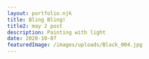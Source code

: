 ```yaml
---
layout: portfolio.njk
title: Bling Bling!
title2: may 2 post
description: Painting with light
date: 2020-10-07
featuredImage: /images/uploads/Black_004.jpg
---
```


<div class="row">
	<div class="column large-3">
		<img src="../../assets/images/photography/blingbling/bling_bling_001.gif" alt="">
	</div>
	<div class="column large-3">
		<img src="../../assets/images/photography/blingbling/bling_bling_001.gif" alt="">
	</div>
	<div class="column large-3">
		<img src="../../assets/images/photography/blingbling/bling_bling_003.gif" alt="">
	</div>
	<div class="column large-3">
		<img src="../../assets/images/photography/blingbling/bling_bling_005.gif" alt="">
	</div>
</div>
<div class="row">
	<div class="column large-3">
		<img src="../../assets/images/photography/blingbling/bling_bling_002.gif" alt="">
	</div>
	<div class="column large-3">
		<img src="../../assets/images/photography/blingbling/bling_bling_002.gif" alt="">
	</div>
	<div class="column large-3">
		<img src="../../assets/images/photography/blingbling/bling_bling_002.gif" alt="">
	</div>
	<div class="column large-3">
		<img src="../../assets/images/photography/blingbling/bling_bling_008.gif" alt="">
	</div>
</div>
<div class="row">
	<div class="column large-3">
		<img src="../../assets/images/photography/blingbling/bling_bling_003.gif" alt="">
	</div>
	<div class="column large-3">
		<img src="../../assets/images/photography/blingbling/bling_bling_003.gif" alt="">
	</div>
	<div class="column large-3">
		<img src="../../assets/images/photography/blingbling/bling_bling_003.gif" alt="">
	</div>
	<div class="column large-3">
		<img src="../../assets/images/photography/blingbling/bling_bling_006.gif" alt="">
	</div>
</div>
<div class="row">
	<div class="column large-3">
		<img src="../../assets/images/photography/blingbling/bling_bling_007.gif" alt="">
	</div>
	<div class="column large-3">
		<img src="../../assets/images/photography/blingbling/bling_bling_007.gif" alt="">
	</div>
	<div class="column large-3">
		<img src="../../assets/images/photography/blingbling/bling_bling_005.gif" alt="">
	</div>
	<div class="column large-3">
		<img src="../../assets/images/photography/blingbling/bling_bling_003.gif" alt="">
	</div>
</div>
